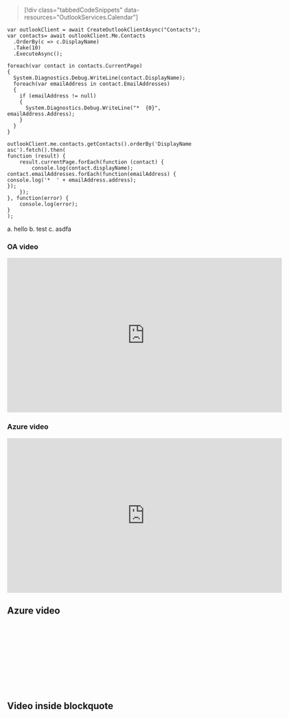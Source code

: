 > [!div class="tabbedCodeSnippets" data-resources="OutlookServices.Calendar"]
```cs-i
var outlookClient = await CreateOutlookClientAsync("Contacts");
var contacts= await outlookClient.Me.Contacts
  .OrderBy(c => c.DisplayName)
  .Take(10)
  .ExecuteAsync();

foreach(var contact in contacts.CurrentPage)
{
  System.Diagnostics.Debug.WriteLine(contact.DisplayName);
  foreach(var emailAddress in contact.EmailAddresses)
  {
    if (emailAddress != null)
    {
      System.Diagnostics.Debug.WriteLine("*  {0}", emailAddress.Address);
    }
  }
}

```
```javascript-i
outlookClient.me.contacts.getContacts().orderBy('DisplayName asc').fetch().then(
function (result) {
    result.currentPage.forEach(function (contact) {
        console.log(contact.displayName);
contact.emailAddresses.forEach(function(emailAddress) {
console.log('*  ' + emailAddress.address);
});
    });
}, function(error) {
    console.log(error);
}
);
```


a. hello
b. test
c. asdfa

### OA video 
<iframe width="640" height="360" src="https://channel9.msdn.com/Series/DevOps-Release-Management/Release-Management-Overview/player" frameborder="0" allowfullscreen="true"></iframe>

### Azure video
<iframe width="640" height="360" src="https://channel9.msdn.com/Events/Microsoft-Azure/AzureCon-2015/ACON203/player" frameborder="0" allowfullscreen="true"></iframe>

## Azure video
<iframe width=""640"" height=""360"" src=""https://channel9.msdn.com/Series/Azure-Active-Directory-Videos-Demos/Azure-AD--Introduction-to-Dynamic-Memberships-for-Groups/player/"" frameborder=""0"" allowfullscreen=""true""></iframe>

## Video inside blockquote
> <iframe width="0" height="0" src="https://channel9.msdn.com/Series/Azure-Active-Directory-Videos-Demos/Azure-AD--Introduction-to-Dynamic-Memberships-for-Groups/player/" frameborder="0" allowfullscreen="true"></iframe>
>
>
